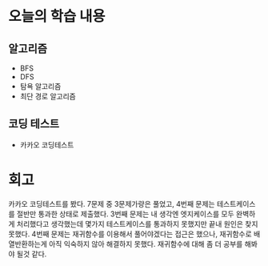# 오늘의 학습 내용

## 알고리즘

- BFS
- DFS
- 탐욕 알고리즘
- 최단 경로 알고리즘

## 코딩 테스트

- 카카오 코딩테스트

# 회고

카카오 코딩테스트를 봤다. 7문제 중 3문제가량은 풀었고, 4번째 문제는 테스트케이스를 절반만 통과한 상태로 제출했다.
3번째 문제는 내 생각엔 엣지케이스를 모두 완벽하게 처리했다고 생각했는데 몇가지 테스트케이스를 통과하지 못했지만 끝내 원인은 찾지 못했다.
4번째 문제는 재귀함수를 이용해서 풀어야겠다는 접근은 했으나, 재귀함수로 배열반환하는게 아직 익숙하지 않아 해결하지 못했다.
재귀함수에 대해 좀 더 공부를 해봐야 될것 같다.

